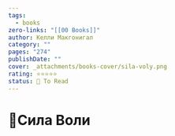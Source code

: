 ```yaml
---
tags:
  - books
zero-links: "[[00 Books]]"
author: Келли Макгонигал
category: ""
pages: "274"
publishDate: ""
cover: _attachments/books-cover/sila-voly.png
rating: ⭐⭐⭐⭐⭐
status: 🔷 To Read
---
```

# 📔Сила Воли